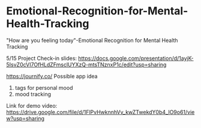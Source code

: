 # Emotional-Recognition-for-Mental-Health-Tracking
"How are you feeling today"-Emotional Recognition for Mental Health Tracking

5/15 Project Check-in slides: https://docs.google.com/presentation/d/1ayjK-5IsvZ0cVI7OfHLdZFmsclUYXzQ-mtsTNznxP1c/edit?usp=sharing


https://journify.co/ Possible app idea
1. tags for personal mood
2. mood tracking


Link for demo video: https://drive.google.com/file/d/1FlPvHwknnhVv_kwZTwekdY0b4_IO9o61/view?usp=sharing
